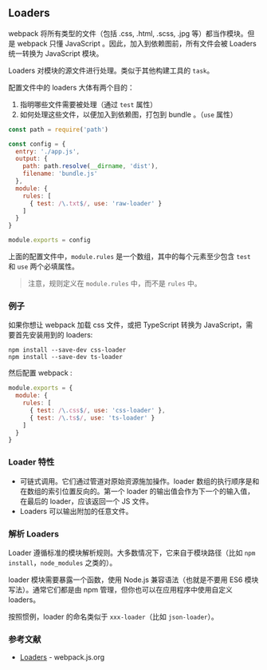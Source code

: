 ## Loaders

webpack 将所有类型的文件（包括 .css, .html, .scss, .jpg 等）都当作模块。但是 webpack 只懂 JavaScript 。因此，加入到依赖图前，所有文件会被 Loaders 统一转换为 JavaScript 模块。

Loaders 对模块的源文件进行处理。类似于其他构建工具的 `task`。

配置文件中的 loaders 大体有两个目的：

1. 指明哪些文件需要被处理（通过 `test` 属性）
2. 如何处理这些文件，以便加入到依赖图，打包到 bundle 。（`use` 属性）

```js
const path = require('path')

const config = {
  entry: './app.js',
  output: {
    path: path.resolve(__dirname, 'dist'),
    filename: 'bundle.js'
  },
  module: {
    rules: [
      { test: /\.txt$/, use: 'raw-loader' }
    ]
  }
}

module.exports = config
```

上面的配置文件中，`module.rules` 是一个数组，其中的每个元素至少包含 `test` 和 `use` 两个必填属性。

> 注意，规则定义在 `module.rules` 中，而不是 `rules` 中。

### 例子

如果你想让 webpack 加载 css 文件，或把 TypeScript 转换为 JavaScript，需要首先安装用到的 loaders:

```
npm install --save-dev css-loader
npm install --save-dev ts-loader
```

然后配置 webpack :

```js
module.exports = {
  module: {
    rules: [
      { test: /\.css$/, use: 'css-loader' },
      { test: /\.ts$/, use: 'ts-loader' }
    ]
  }
}
```

### Loader 特性

- 可链式调用。它们通过管道对原始资源施加操作。loader 数组的执行顺序是和在数组的索引位置反向的。第一个 loader 的输出值会作为下一个的输入值，在最后的 loader，应该返回一个 JS 文件。
- Loaders 可以输出附加的任意文件。

### 解析 Loaders

Loader 遵循标准的模块解析规则。大多数情况下，它来自于模块路径（比如 `npm install`，`node_modules` 之类的）。

loader 模块需要暴露一个函数，使用 Node.js 兼容语法（也就是不要用 ES6 模块写法）。通常它们都是由 npm 管理，但你也可以在应用程序中使用自定义 loaders。

按照惯例，loader 的命名类似于 `xxx-loader`（比如 `json-loader`）。

### 参考文献

- [Loaders](https://webpack.js.org/concepts/loaders/) - webpack.js.org